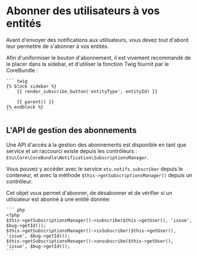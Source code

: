 
Abonner des utilisateurs à vos entités
======================================

Avant d'envoyer des notifications aux utilisateurs, vous devez tout d'abord
leur permettre de s'abonner à vos entités.

Afin d'uniformiser le bouton d'abonnement, il est vivement recommandé de le
placer dans la sidebar, et d'utiliser la fonction Twig fournit par le
CoreBundle :

    ``` twig
    {% block sidebar %}
        {{ render_subscribe_button('entityType', entityId) }}

        {{ parent() }}
    {% endblock %}
    ```


L'API de gestion des abonnements
--------------------------------

Une API d'accès à la gestion des abonnements est disponible en tant que service
et un raccourci existe depuis les contrôleurs :
`Etu\Core\CoreBundle\Notification\SubscriptionsManager`.

Vous pouvez y accéder avec le service `etu.notifs.subscriber` depuis le conteneur,
et avec la méthode `$this->getSubscriptionsManager()` depuis un contrôleur.

Cet objet vous permet d'abonner, de désabonner et de vérifier si un utilsiateur
est abonné à une entité donnée:

    ``` php
    <?php
    $this->getSubscriptionsManager()->subscribe($this->getUser(), 'issue', $bug->getId());
    $this->getSubscriptionsManager()->isSubscriber($this->getUser(), 'issue', $bug->getId());
    $this->getSubscriptionsManager()->unsubscribe($this->getUser(), 'issue', $bug->getId());
    ```
